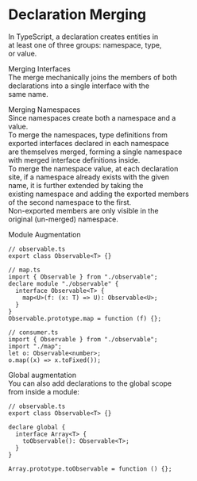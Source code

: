 # Declaration Merging  

In TypeScript, a declaration creates entities in  
at least one of three groups: namespace, type,  
or value.  

Merging Interfaces  
The merge mechanically joins the members of both  
declarations into a single interface with the  
same name.  

Merging Namespaces  
Since namespaces create both a namespace and a   
value.  
To merge the namespaces, type definitions from  
exported interfaces declared in each namespace  
are themselves merged, forming a single namespace  
with merged interface definitions inside.  
To merge the namespace value, at each declaration  
site, if a namespace already exists with the given  
name, it is further extended by taking the  
existing namespace and adding the exported members  
of the second namespace to the first.  
Non-exported members are only visible in the  
original (un-merged) namespace.  

Module Augmentation  
```
// observable.ts
export class Observable<T> {}

// map.ts
import { Observable } from "./observable";
declare module "./observable" {
  interface Observable<T> {
    map<U>(f: (x: T) => U): Observable<U>;
  }
}
Observable.prototype.map = function (f) {};

// consumer.ts
import { Observable } from "./observable";
import "./map";
let o: Observable<number>;
o.map((x) => x.toFixed());
```

Global augmentation  
You can also add declarations to the global scope  
from inside a module:  
```
// observable.ts
export class Observable<T> {}

declare global {
  interface Array<T> {
    toObservable(): Observable<T>;
  }
}

Array.prototype.toObservable = function () {};
```
